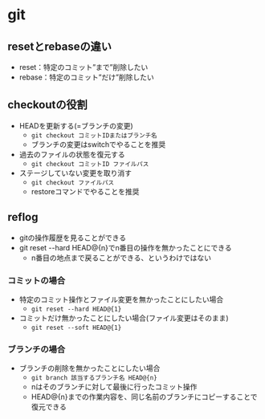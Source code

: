 # git
## resetとrebaseの違い
- reset：特定のコミット”まで”削除したい
- rebase：特定のコミット”だけ”削除したい

## checkoutの役割
- HEADを更新する(=ブランチの変更)
  - `git checkout コミットIDまたはブランチ名`
  - ブランチの変更はswitchでやることを推奨
- 過去のファイルの状態を復元する
  - `git checkout コミットID ファイルパス`
- ステージしていない変更を取り消す
  - `git checkout ファイルパス`
  - restoreコマンドでやることを推奨

## reflog
- gitの操作履歴を見ることができる
- git reset --hard HEAD@{n}でn番目の操作を無かったことにできる
  - n番目の地点まで戻ることができる、というわけではない
### コミットの場合
- 特定のコミット操作とファイル変更を無かったことにしたい場合
  - `git reset --hard HEAD@{1}`
- コミットだけ無かったことにしたい場合(ファイル変更はそのまま)
  - `git reset --soft HEAD@{1}`
### ブランチの場合
- ブランチの削除を無かったことにしたい場合
  - `git branch 該当するブランチ名 HEAD@{n}`
  - nはそのブランチに対して最後に行ったコミット操作
  - HEAD@{n}までの作業内容を、同じ名前のブランチにコピーすることで復元できる
